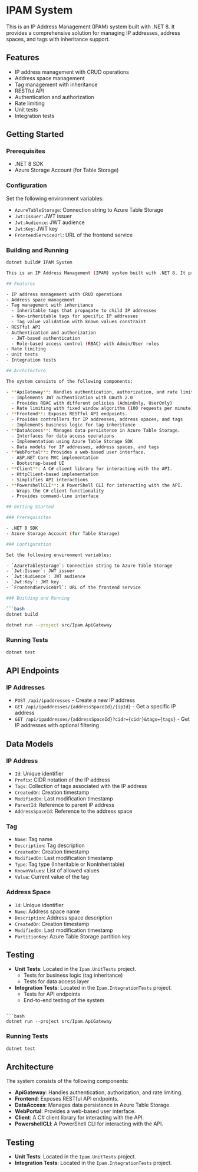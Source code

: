 # IPAM System

This is an IP Address Management (IPAM) system built with .NET 8. It provides a comprehensive solution for managing IP addresses, address spaces, and tags with inheritance support.

## Features

- IP address management with CRUD operations
- Address space management
- Tag management with inheritance
- RESTful API
- Authentication and authorization
- Rate limiting
- Unit tests
- Integration tests

## Getting Started

### Prerequisites

- .NET 8 SDK
- Azure Storage Account (for Table Storage)

### Configuration

Set the following environment variables:

- `AzureTableStorage`: Connection string to Azure Table Storage
- `Jwt:Issuer`: JWT issuer
- `Jwt:Audience`: JWT audience
- `Jwt:Key`: JWT key
- `FrontendServiceUrl`: URL of the frontend service

### Building and Running

```bash
dotnet build# IPAM System

This is an IP Address Management (IPAM) system built with .NET 8. It provides a comprehensive solution for managing IP addresses, address spaces, and tags with inheritance support.

## Features

- IP address management with CRUD operations
- Address space management
- Tag management with inheritance
  - Inheritable tags that propagate to child IP addresses
  - Non-inheritable tags for specific IP addresses
  - Tag value validation with known values constraint
- RESTful API
- Authentication and authorization
  - JWT-based authentication
  - Role-based access control (RBAC) with Admin/User roles
- Rate limiting
- Unit tests
- Integration tests

## Architecture

The system consists of the following components:

- **ApiGateway**: Handles authentication, authorization, and rate limiting.
  - Implements JWT authentication with OAuth 2.0
  - Provides RBAC with different policies (AdminOnly, UserOnly)
  - Rate limiting with fixed window algorithm (100 requests per minute)
- **Frontend**: Exposes RESTful API endpoints.
  - Provides controllers for IP addresses, address spaces, and tags
  - Implements business logic for tag inheritance
- **DataAccess**: Manages data persistence in Azure Table Storage.
  - Interfaces for data access operations
  - Implementation using Azure Table Storage SDK
  - Data models for IP addresses, address spaces, and tags
- **WebPortal**: Provides a web-based user interface.
  - ASP.NET Core MVC implementation
  - Bootstrap-based UI
- **Client**: A C# client library for interacting with the API.
  - HttpClient-based implementation
  - Simplifies API interactions
- **PowershellCLI**: A PowerShell CLI for interacting with the API.
  - Wraps the C# client functionality
  - Provides command-line interface

## Getting Started

### Prerequisites

- .NET 8 SDK
- Azure Storage Account (for Table Storage)

### Configuration

Set the following environment variables:

- `AzureTableStorage`: Connection string to Azure Table Storage
- `Jwt:Issuer`: JWT issuer
- `Jwt:Audience`: JWT audience
- `Jwt:Key`: JWT key
- `FrontendServiceUrl`: URL of the frontend service

### Building and Running

```bash
dotnet build
```

```bash
dotnet run --project src/Ipam.ApiGateway
```

### Running Tests

```bash
dotnet test
```

## API Endpoints

### IP Addresses

- `POST /api/ipaddresses` - Create a new IP address
- `GET /api/ipaddresses/{addressSpaceId}/{ipId}` - Get a specific IP address
- `GET /api/ipaddresses/{addressSpaceId}?cidr={cidr}&tags={tags}` - Get IP addresses with optional filtering

## Data Models

### IP Address

- `Id`: Unique identifier
- `Prefix`: CIDR notation of the IP address
- `Tags`: Collection of tags associated with the IP address
- `CreatedOn`: Creation timestamp
- `ModifiedOn`: Last modification timestamp
- `ParentId`: Reference to parent IP address
- `AddressSpaceId`: Reference to the address space

### Tag

- `Name`: Tag name
- `Description`: Tag description
- `CreatedOn`: Creation timestamp
- `ModifiedOn`: Last modification timestamp
- `Type`: Tag type (Inheritable or NonInheritable)
- `KnownValues`: List of allowed values
- `Value`: Current value of the tag

### Address Space

- `Id`: Unique identifier
- `Name`: Address space name
- `Description`: Address space description
- `CreatedOn`: Creation timestamp
- `ModifiedOn`: Last modification timestamp
- `PartitionKey`: Azure Table Storage partition key

## Testing

- **Unit Tests**: Located in the `Ipam.UnitTests` project.
  - Tests for business logic (tag inheritance)
  - Tests for data access layer
- **Integration Tests**: Located in the `Ipam.IntegrationTests` project.
  - Tests for API endpoints
  - End-to-end testing of the system

```

```bash
dotnet run --project src/Ipam.ApiGateway
```

### Running Tests

```bash
dotnet test
```

## Architecture

The system consists of the following components:

- **ApiGateway**: Handles authentication, authorization, and rate limiting.
- **Frontend**: Exposes RESTful API endpoints.
- **DataAccess**: Manages data persistence in Azure Table Storage.
- **WebPortal**: Provides a web-based user interface.
- **Client**: A C# client library for interacting with the API.
- **PowershellCLI**: A PowerShell CLI for interacting with the API.

## Testing

- **Unit Tests**: Located in the `Ipam.UnitTests` project.
- **Integration Tests**: Located in the `Ipam.IntegrationTests` project.
